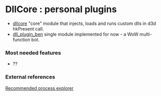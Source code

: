 # DllCore : personal plugins 

- [dllcore](dllcore/) "core" module that injects, loads and runs custom dlls in d3d hkPresent call.
- [dll_plugin_ben](dll_plugin_ben/) single module implemented for now - a WoW multi-function bot. 


### Most needed features

- ??

### External references

[Recommended process explorer](https://kb.froglogic.com/misc/getting-list-of-loaded-dlls/)

